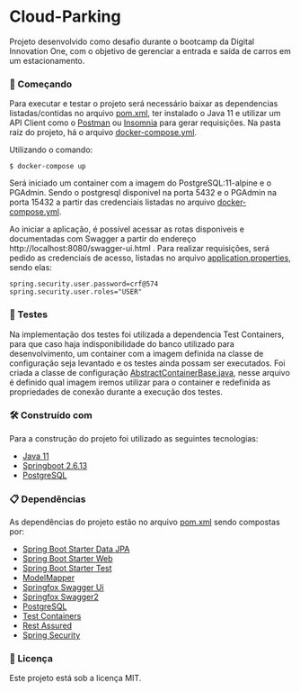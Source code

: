 # Cloud-Parking

Projeto desenvolvido como desafio durante o bootcamp da Digital Innovation One, com o objetivo de gerenciar a entrada e saída de carros em um estacionamento.

### 🚀 Começando

Para executar e testar o projeto será necessário baixar as dependencias listadas/contidas no arquivo [pom.xml](https://github.com/leobrunno/bet-api/blob/main/pom.xml), ter instalado o Java 11 e utilizar um API Client como o [Postman](https://www.postman.com/) ou [Insomnia](https://insomnia.rest/) para gerar requisições.
Na pasta raiz do projeto, há o arquivo [docker-compose.yml](https://github.com/leobrunno/cloud-parking/blob/main/docker-compose.yml).

Utilizando o comando: 
```
$ docker-compose up
```
Será iniciado um container com a imagem do PostgreSQL:11-alpine e o PGAdmin. Sendo o postgresql disponivel na porta 5432 e o PGAdmin na porta 15432
a partir das credenciais listadas no arquivo [docker-compose.yml](https://github.com/leobrunno/cloud-parking/blob/main/docker-compose.yml).

Ao iniciar a aplicação, é possível acessar as rotas disponiveis e documentadas com Swagger a partir do endereço http://localhost:8080/swagger-ui.html . Para realizar requisições, será pedido as credenciais de acesso, listadas no arquivo [application.properties](https://github.com/leobrunno/cloud-parking/blob/main/src/main/resources/application.properties), sendo elas:
```
spring.security.user.password=crf@574
spring.security.user.roles="USER"
```

### 🔧 Testes
Na implementação dos testes foi utilizada a dependencia Test Containers, para que caso haja indisponibilidade do banco utilizado para desenvolvimento, um container com a imagem definida na classe de configuração seja levantado e os testes ainda possam ser executados.
Foi criada a classe de configuração [AbstractContainerBase.java](https://github.com/leobrunno/cloud-parking/blob/main/src/test/java/one/digitalinnovation/parking/controller/AbstractContainerBase.java),
nesse arquivo é definido qual imagem iremos utilizar para o container e redefinida as propriedades de conexão durante a execução dos testes.


### 🛠️ Construído com

Para a construção do projeto foi utilizado as seguintes tecnologias:

* [Java 11](https://www.oracle.com/br/java/)
* [Springboot 2.6.13](https://spring.io/)
* [PostgreSQL](https://www.postgresql.org/)

### 📋 Dependências

As dependências do projeto estão no arquivo [pom.xml](https://github.com/leobrunno/cloud-parking/blob/main/pom.xml) sendo compostas por:

* [Spring Boot Starter Data JPA](https://mvnrepository.com/artifact/org.springframework.boot/spring-boot-starter-data-jpa)
* [Spring Boot Starter Web](https://mvnrepository.com/artifact/org.springframework.boot/spring-boot-starter-web)
* [Spring Boot Starter Test](https://mvnrepository.com/artifact/org.springframework.boot/spring-boot-starter-test)
* [ModelMapper](https://mvnrepository.com/artifact/org.modelmapper/modelmapper)
* [Springfox Swagger Ui](https://mvnrepository.com/artifact/io.springfox/springfox-swagger-ui/2.9.2)
* [Springfox Swagger2](https://mvnrepository.com/artifact/io.springfox/springfox-swagger2/2.9.2)
* [PostgreSQL](https://mvnrepository.com/artifact/org.postgresql/postgresql)
* [Test Containers](https://mvnrepository.com/artifact/org.testcontainers/postgresql/1.17.6)
* [Rest Assured](https://mvnrepository.com/artifact/io.rest-assured/rest-assured)
* [Spring Security](https://mvnrepository.com/artifact/org.springframework.boot/spring-boot-starter-security)

### 📄 Licença

Este projeto está sob a licença  MIT.
